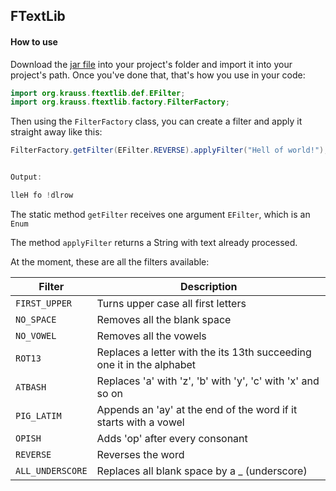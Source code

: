 ## FTextLib

#### How to use

Download the [jar file](lib/) into your project's folder and import it into your project's path.
Once you've done that, that's how you use in your code:

```java
import org.krauss.ftextlib.def.EFilter;
import org.krauss.ftextlib.factory.FilterFactory;
```

Then using the `FilterFactory` class, you can create a filter and apply it straight away like this:

```java
FilterFactory.getFilter(EFilter.REVERSE).applyFilter("Hell of world!");


Output:

lleH fo !dlrow 
```

The static method `getFilter` receives one argument `EFilter`, which is an `Enum` 

The method `applyFilter` returns a String with text already processed.


At the moment, these are all the filters available:

Filter | Description
------ | -----------
`FIRST_UPPER` | Turns upper case all first letters
`NO_SPACE` | Removes all the blank space
`NO_VOWEL` | Removes all the vowels 
`ROT13` | Replaces a letter with the its 13th succeeding one it in the alphabet
`ATBASH` | Replaces 'a' with 'z', 'b' with 'y', 'c' with 'x' and so on 
`PIG_LATIM` | Appends an 'ay' at the end of the word if it starts with a vowel
`OPISH` | Adds 'op' after every consonant 
`REVERSE` | Reverses the word
`ALL_UNDERSCORE` | Replaces all blank space by a _ (underscore) 
 
 